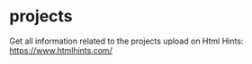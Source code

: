 # projects
Get all information related to the projects upload on Html Hints: https://www.htmlhints.com/
